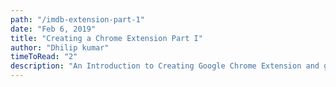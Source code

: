 ```yaml
---
path: "/imdb-extension-part-1"
date: "Feb 6, 2019"
title: "Creating a Chrome Extension Part I"
author: "Dhilip kumar"
timeToRead: "2"
description: "An Introduction to Creating Google Chrome Extension and getting started with communicating between content and background js"
---
```


